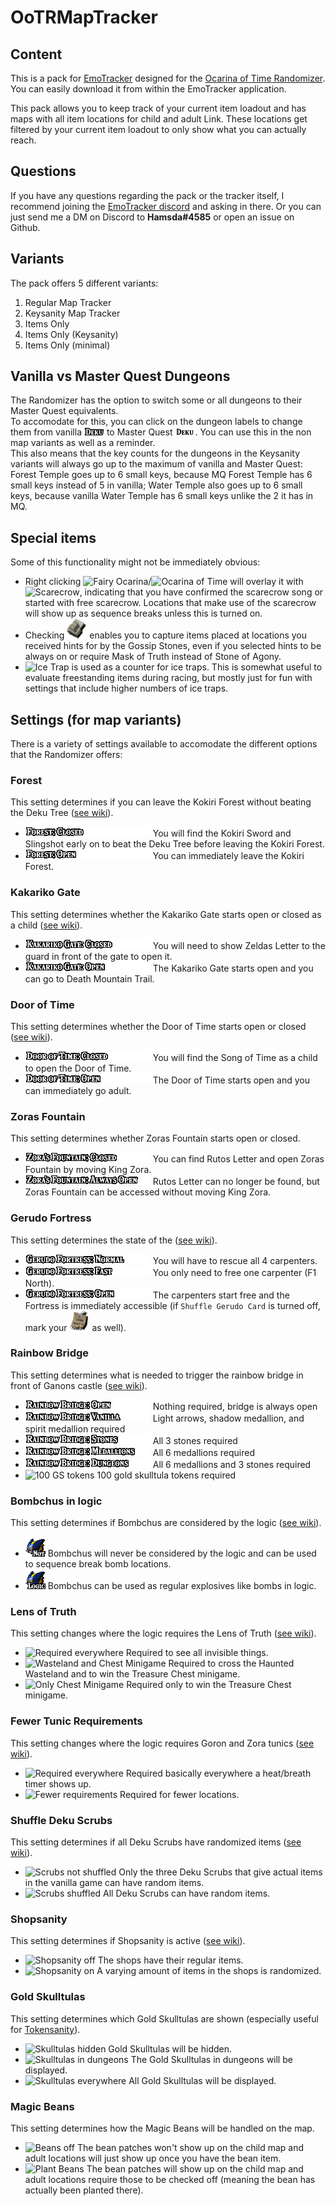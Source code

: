 # OoTRMapTracker

## Content

This is a pack for [EmoTracker](https://emotracker.net/) designed for the [Ocarina of Time Randomizer](https://ootrandomizer.com/).
You can easily download it from within the EmoTracker application.

This pack allows you to keep track of your current item loadout and has maps with all item locations for child and adult Link. These locations get filtered by your current item loadout to only show what you can actually reach.

## Questions

If you have any questions regarding the pack or the tracker itself, I recommend joining the [EmoTracker discord](https://emotracker.net/community/) and asking in there. Or you can just send me a DM on Discord to __Hamsda#4585__ or open an issue on Github.

## Variants

The pack offers 5 different variants:

1. Regular Map Tracker
2. Keysanity Map Tracker
3. Items Only
4. Items Only (Keysanity)
5. Items Only (minimal)

## Vanilla vs Master Quest Dungeons

The Randomizer has the option to switch some or all dungeons to their Master Quest equivalents.  
To accomodate for this, you can click on the dungeon labels to change them from vanilla ![vanilla deku](ootrando_overworldmap_hamsda/images/label_deku.png) to Master Quest ![mq deku](ootrando_overworldmap_hamsda/images/label_deku_mq.png). You can use this in the non map variants as well as a reminder.  
This also means that the key counts for the dungeons in the Keysanity variants will always go up to the maximum of vanilla and Master Quest: Forest Temple goes up to 6 small keys, because MQ Forest Temple has 6 small keys instead of 5 in vanilla; Water Temple also goes up to 6 small keys, because vanilla Water Temple has 6 small keys unlike the 2 it has in MQ.

## Special items

Some of this functionality might not be immediately obvious:

- Right clicking ![Fairy Ocarina](ootrando_overworldmap_hamsda/images/fairyocarina.png "Fairy Ocarina")/![Ocarina of Time](ootrando_overworldmap_hamsda/images/ocarina.png "Ocarina of Time") will overlay it with ![Scarecrow](ootrando_overworldmap_hamsda/images/scarecrow_badge.png "Scarecrow"), indicating that you have confirmed the scarecrow song or started with free scarecrow. Locations that make use of the scarecrow will show up as sequence breaks unless this is turned on.
- Checking ![Stone of Agony](ootrando_overworldmap_hamsda/images/agony.png "Stone of Agony") enables you to capture items placed at locations you received hints for by the Gossip Stones, even if you selected hints to be always on or require Mask of Truth instead of Stone of Agony.
- ![Ice Trap](ootrando_overworldmap_hamsda/images/icetrap.png "Ice Trap") is used as a counter for ice traps. This is somewhat useful to evaluate freestanding items during racing, but mostly just for fun with settings that include higher numbers of ice traps.

## Settings (for map variants)

There is a variety of settings available to accomodate the different options that the Randomizer offers:

### Forest

This setting determines if you can leave the Kokiri Forest without beating the Deku Tree ([see wiki](https://github.com/TestRunnerSRL/OoT-Randomizer/wiki/setting-information#open-forest)).

- ![Closed Forest](ootrando_overworldmap_hamsda/images/setting_forest_closed.png "Closed Forest") You will find the Kokiri Sword and Slingshot early on to beat the Deku Tree before leaving the Kokiri Forest.
- ![Open Forest](ootrando_overworldmap_hamsda/images/setting_forest_open.png "Open Forest") You can immediately leave the Kokiri Forest.

### Kakariko Gate

This setting determines whether the Kakariko Gate starts open or closed as a child ([see wiki](https://github.com/TestRunnerSRL/OoT-Randomizer/wiki/setting-information#open-kakariko-gate)).

- ![Closed Kakariko](ootrando_overworldmap_hamsda/images/setting_kak_closed.png "Closed Kakariko") You will need to show Zeldas Letter to the guard in front of the gate to open it.
- ![Open Kakariko](ootrando_overworldmap_hamsda/images/setting_kak_open.png "Open Kakariko") The Kakariko Gate starts open and you can go to Death Mountain Trail.

### Door of Time

This setting determines whether the Door of Time starts open or closed ([see wiki](https://github.com/TestRunnerSRL/OoT-Randomizer/wiki/setting-information#open-door-of-time)).

- ![Closed Door](ootrando_overworldmap_hamsda/images/setting_door_closed.png "Closed Door") You will find the Song of Time as a child to open the Door of Time.
- ![Open Door](ootrando_overworldmap_hamsda/images/setting_door_open.png "Open Door") The Door of Time starts open and you can immediately go adult.

### Zoras Fountain

This setting determines whether Zoras Fountain starts open or closed.

- ![Closed Fountain](ootrando_overworldmap_hamsda/images/setting_fountain_closed.png "Closed Fountain") You can find Rutos Letter and open Zoras Fountain by moving King Zora.
- ![Open Fountain](ootrando_overworldmap_hamsda/images/setting_fountain_open.png "Open Fountain") Rutos Letter can no longer be found, but Zoras Fountain can be accessed without moving King Zora.

### Gerudo Fortress

This setting determines the state of the ([see wiki](https://github.com/TestRunnerSRL/OoT-Randomizer/wiki/setting-information#gerudo-fortress)).

- ![Normal Gerudo Fortress](ootrando_overworldmap_hamsda/images/setting_gerudo_fortress_normal.png "Normal Gerudo Fortress") You will have to rescue all 4 carpenters.
- ![Fast Gerudo Fortress](ootrando_overworldmap_hamsda/images/setting_gerudo_fortress_fast.png "Fast Gerudo Fortress") You only need to free one carpenter (F1 North).
- ![Open Gerudo Fortress](ootrando_overworldmap_hamsda/images/setting_gerudo_fortress_open.png "Open Gerudo Fortress") The carpenters start free and the Fortress is immediately accessible (if `Shuffle Gerudo Card` is turned off, mark your ![Gerudo Card](ootrando_overworldmap_hamsda/images/gerudocard.png "Open Gerudo Fortress") as well).

### Rainbow Bridge

This setting determines what is needed to trigger the rainbow bridge in front of Ganons castle ([see wiki](https://github.com/TestRunnerSRL/OoT-Randomizer/wiki/setting-information#rainbow-bridge-requirement)).

- ![Always Open](ootrando_overworldmap_hamsda/images/setting_bridge_open.png "Always Open") Nothing required, bridge is always open
- ![Vanilla](ootrando_overworldmap_hamsda/images/setting_bridge_vanilla.png "Vanilla") Light arrows, shadow medallion, and spirit medallion required
- ![All Stones](ootrando_overworldmap_hamsda/images/setting_bridge_stones.png "All Stones") All 3 stones required
- ![All Medallions](ootrando_overworldmap_hamsda/images/setting_bridge_medallions.png "All Medallions") All 6 medallions required
- ![All Dungeons](ootrando_overworldmap_hamsda/images/setting_bridge_dungeons.png "All Dungeons") All 6 medallions and 3 stones required
- ![100 GS tokens](ootrando_overworldmap_hamsda/images/setting_bridge_100gs.png "100 GS tokens") 100 gold skulltula tokens required

### Bombchus in logic

This setting determines if Bombchus are considered by the logic ([see wiki](https://github.com/TestRunnerSRL/OoT-Randomizer/wiki/setting-information#bombchus-are-considered-in-logic)).

- ![Bombchus not in logic](ootrando_overworldmap_hamsda/images/logic_chus_no.png "Bombchus not in logic") Bombchus will never be considered by the logic and can be used to sequence break bomb locations.
- ![Bombchus in logic](ootrando_overworldmap_hamsda/images/logic_chus_yes.png "Bombchus in logic") Bombchus can be used as regular explosives like bombs in logic.

### Lens of Truth

This setting changes where the logic requires the Lens of Truth ([see wiki](https://github.com/TestRunnerSRL/OoT-Randomizer/wiki/setting-information#lens-of-truth)).

- ![Required everywhere](ootrando_overworldmap_hamsda/images/lens_all.png "Required everywhere") Required to see all invisible things.
- ![Wasteland and Chest Minigame](ootrando_overworldmap_hamsda/images/lens_wasteland.png "Wasteland and Chest Minigame") Required to cross the Haunted Wasteland and to win the Treasure Chest minigame.
- ![Only Chest Minigame](ootrando_overworldmap_hamsda/images/lens_chest.png "Only Chest Minigame") Required only to win the Treasure Chest minigame.

### Fewer Tunic Requirements

This setting changes where the logic requires Goron and Zora tunics ([see wiki](https://github.com/TestRunnerSRL/OoT-Randomizer/wiki/setting-information#fewer-tunic-requirements)).

- ![Required everywhere](ootrando_overworldmap_hamsda/images/fewer_tunics_no.png "Required everywhere") Required basically everywhere a heat/breath timer shows up.
- ![Fewer requirements](ootrando_overworldmap_hamsda/images/fewer_tunics_yes.png "Fewer requirements") Required for fewer locations.

### Shuffle Deku Scrubs

This setting determines if all Deku Scrubs have randomized items ([see wiki](https://github.com/TestRunnerSRL/OoT-Randomizer/wiki/setting-information#shuffle-deku-salescrubs)).

- ![Scrubs not shuffled](ootrando_overworldmap_hamsda/images/scrub_shuffle_no.png "Scrubs not shuffled") Only the three Deku Scrubs that give actual items in the vanilla game can have random items.
- ![Scrubs shuffled](ootrando_overworldmap_hamsda/images/scrub_shuffle_yes.png "Scrubs shuffled") All Deku Scrubs can have random items.

### Shopsanity

This setting determines if Shopsanity is active ([see wiki](https://github.com/TestRunnerSRL/OoT-Randomizer/wiki/setting-information#shopsanity)).

- ![Shopsanity off](ootrando_overworldmap_hamsda/images/shopsanity_no.png "Shopsanity off") The shops have their regular items.
- ![Shopsanity on](ootrando_overworldmap_hamsda/images/shopsanity_yes.png "Shopsanity on") A varying amount of items in the shops is randomized.

### Gold Skulltulas

This setting determines which Gold Skulltulas are shown (especially useful for [Tokensanity](https://github.com/TestRunnerSRL/OoT-Randomizer/wiki/setting-information#tokensanity)).

- ![Skulltulas hidden](ootrando_overworldmap_hamsda/images/skulltula_hide.png "Skulltulas hidden") Gold Skulltulas will be hidden.
- ![Skulltulas in dungeons](ootrando_overworldmap_hamsda/images/skulltula_dungeon.png "Skulltulas in dungeons") The Gold Skulltulas in dungeons will be displayed.
- ![Skulltulas everywhere](ootrando_overworldmap_hamsda/images/skulltula_all.png "Skulltulas everywhere") All Gold Skulltulas will be displayed.

### Magic Beans

This setting determines how the Magic Beans will be handled on the map.

- ![Beans off](ootrando_overworldmap_hamsda/images/bean_off.png "Beans off") The bean patches won't show up on the child map and adult locations will just show up once you have the bean item.
- ![Plant Beans](ootrando_overworldmap_hamsda/images/bean_plant.png "Plant Beans") The bean patches will show up on the child map and adult locations require those to be checked off (meaning the bean has actually been planted there).